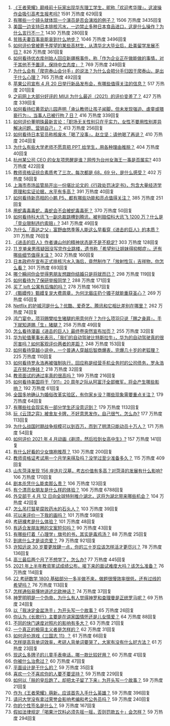 1. [《王者荣耀》巅峰前十玩家出现华东理工学生，昵称「欢迎考华理」，这波操作会吸引高考生报考吗?](https://www.zhihu.com/question/454324463) 1591 万热度 629回复
1. [有哪些一个镜头就体现一个演员是否会演戏的例子？](https://www.zhihu.com/question/269939406) 1506 万热度 3435回复
1. [美国一边支持日本排核污水，一边禁止多种日本食品进口，这是什么操作？为什么言行不一？](https://www.zhihu.com/question/454586987) 1430 万热度 280回复
1. [贫贱夫妻百事哀能哀到什么地步？](https://www.zhihu.com/question/363473759) 1046 万热度 3496回复
1. [如何评价曾被寄予厚望的某些高材生，从清华北大毕业后，赴美留学发展不归？](https://www.zhihu.com/question/447200718) 826 万热度 361回复
1. [如何看待优衣库创始人回应新疆棉事件，称「作为企业正在做能做的事情，对于其他不予置评，保持中立态度」？](https://www.zhihu.com/question/454602307) 769 万热度 249回复
1. [为什么会有「爬完泰山会分手」的说法？为什么会把分手归因于爬泰山，是出于什么心理？](https://www.zhihu.com/question/446705543) 765 万热度 492回复
1. [苹果公司宣布 4 月 20 日举行新品发布会，有哪些值得关注的信息？](https://www.zhihu.com/question/454502427) 517 万热度 201回复
1. [之前网上大部分好评的 MIUI 为什么最近（2021）的评价变差了？](https://www.zhihu.com/question/452169697) 427 万热度 339回复
1. [如何看待红黄蓝幼儿园声明「承认教师让孩子闻脚，但未发现强迫、虐童或猥亵行为」，当事人已被行拘 7 日？](https://www.zhihu.com/question/454413603) 416 万热度 339回复
1. [如何评价董明珠最新言论：「职场无关性别只在乎实力，女性不要用性别差异解决问题、营销自己」？](https://www.zhihu.com/question/454598067) 413 万热度 256回复
1. [如何看待日本官员称核废水「喝了没事」，赵立坚：请他喝了再说？](https://www.zhihu.com/question/454619700) 410 万热度 204回复
1. [为什么有些大学老师不愿意把 PPT 给学生，用各种理由推脱？](https://www.zhihu.com/question/454351925) 404 万热度 40回复
1. [杭州某公司 CEO 的女友项思醒是谁？网传为台州女海王一事是否属实?](https://www.zhihu.com/question/453937756) 403 万热度 422回复
1. [教师资格证综合素质考了三次，每次都是 68，69 分，是什么感受？](https://www.zhihu.com/question/454635596) 402 万热度 58回复
1. [上海市市场监管局开出一份堪比论文的《行政处罚决定书》，包含大量经济学原理和实证论据，水平有多高？](https://www.zhihu.com/question/454403024) 391 万热度 40回复
1. [如何看待新亮相的小鹏 P5，都有哪些功能和亮点值得关注？](https://www.zhihu.com/question/454631581) 385 万热度 251回复
1. [用蛇毒毒毒蛇，毒蛇会不会被蛇毒毒死？](https://www.zhihu.com/question/384429917) 370 万热度 50回复
1. [如何看待科大讯飞一副总裁跳槽到腾讯，被判赔偿科大讯飞 1200 万？什么是「竞业限制违约索赔」?](https://www.zhihu.com/question/454505820) 341 万热度 49回复
1. [为什么「高达之父」富野由悠季等人能这么早看穿《进击的巨人》的本质？](https://www.zhihu.com/question/453603876) 311 万热度 76回复
1. [《进击的巨人》作者谏山创的精神状态是不是不稳定?](https://www.zhihu.com/question/453646269) 303 万热度 128回复
1. [11 岁单亲男孩疑因没写完作业跳楼，遗书称「希望别让姐妹得抑郁症」，还有哪些细节值得关注？](https://www.zhihu.com/question/454418924) 302 万热度 160回复
1. [日本政府在宣布正式排核污水入海后，竟然制作了「放射性氚」吉祥物，你怎么看？](https://www.zhihu.com/question/454524195) 301 万热度 693回复
1. [哪个瞬间你会觉得男朋友想跟你结婚只是将就而已？](https://www.zhihu.com/question/331404742) 298 万热度 119回复
1. [如何看待为了保研举报同学？](https://www.zhihu.com/question/452915006) 288 万热度 171回复
1. [买了 loft 公寓有后悔的吗？](https://www.zhihu.com/question/305616998) 278 万热度 1667回复
1. [《甄嬛传》甄嬛复宠大费周章，为何沈眉庄扔个镯子就能重获圣心？](https://www.zhihu.com/question/454262368) 269 万热度 65回复
1. [Netflix 的护城河是什么？优酷、爱奇艺、腾讯和它相比差别在哪里？](https://www.zhihu.com/question/454223201) 262 万热度 74回复
1. [鸿门宴中，项羽赐樊哙生猪腿的用意何在？为什么项羽只说「赐之彘肩」，手下就知道赐「生」猪腿？](https://www.zhihu.com/question/19870339) 258 万热度 49回复
1. [怎么看待漫画《进击的巨人》最终卷突然宣布加页？](https://www.zhihu.com/question/454638451) 255 万热度 32回复
1. [华为轮值董事长表示，「我们的自动驾驶比特斯拉牛」，华为的自动驾驶真的很厉害吗？如何客观评价两者的差距？](https://www.zhihu.com/question/454368015) 248 万热度 153回复
1. [如何看待穿越小说中，一个普通人穿越后智商爆表，完爆几十岁的老狐狸？](https://www.zhihu.com/question/376857581) 225 万热度 110回复
1. [如何看待罗永浩再被强制执行，回应称是经营手机业务时的公司债务，罗永浩正在努力挣钱？](https://www.zhihu.com/question/454553097) 218 万热度 32回复
1. [教资面试的通过率真的很高吗？](https://www.zhihu.com/question/364618487) 199 万热度 216回复
1. [如何看待美国将于「911」20 周年之际从阿富汗全部撤军，将会产生哪些影响？](https://www.zhihu.com/question/454553192) 192 万热度 61回复
1. [全国多地确认为婚俗改革实验区，有你家乡没？哪些现象需要重点关注？](https://www.zhihu.com/question/453906937) 179 万热度 64回复
1. [有哪些社会现实有一部分学生还没意识到？](https://www.zhihu.com/question/59600924) 179 万热度 1132回复
1. [玩《云顶之弈》被舍友卡牌，不好意思发作，自己很气，怎么办?](https://www.zhihu.com/question/452378526) 177 万热度 113回复
1. [为什么战国时期战争规模可以到百万，而到了明清只能动员十万人？](https://www.zhihu.com/question/315099933) 171 万热度 54回复
1. [如何评价 2021 年 4 月动画《剃须，然后捡到女高中生》?](https://www.zhihu.com/question/433512952) 157 万热度 141回复
1. [有什么好看的少女旗袍推荐？](https://www.zhihu.com/question/313375202) 130 万热度 200回复
1. [教师资格证考试用一个月学来得及吗？没学过至少准备多久？](https://www.zhihu.com/question/412569772) 115 万热度 409回复
1. [山东菏泽发现 156 座连片汉墓，考古价值有多高？对菏泽的发展有什么影响?](https://www.zhihu.com/question/454325320) 106 万热度 170回复
1. [剧本杀凭什么能卖那么贵？](https://www.zhihu.com/question/448110702) 106 万热度 123回复
1. [有个漂亮女朋友是什么样的体验？](https://www.zhihu.com/question/285906324) 106 万热度 6788回复
1. [外交部于 4 月 12 日向全球特别推介湖北，这将为湖北带来哪些机会？](https://www.zhihu.com/question/453410188) 104 万热度 42回复
1. [怎么吊打彗星腐败药水的石头人？](https://www.zhihu.com/question/454353102) 103 万热度 39回复
1. [可以来评价一下我的画吗？](https://www.zhihu.com/question/454223112) 101 万热度 59回复
1. [考研裸考是什么体验？](https://www.zhihu.com/question/362008957) 101 万热度 48回复
1. [有适合发朋友圈的文案短句吗？](https://www.zhihu.com/question/453694964) 90 万热度 43回复
1. [有哪些打着「心理学」旗号的书，其实是毒鸡汤？](https://www.zhihu.com/question/453349379) 88 万热度 25回复
1. [到底什么才是谈恋爱？](https://www.zhihu.com/question/383928922) 79 万热度 921回复
1. [许知远说 30 岁要更放肆一点，你的三十岁应该怎样活才更尽兴？](https://www.zhihu.com/question/453551484) 78 万热度 136回复
1. [高三最后两个月了不想学了，怎么办?](https://www.zhihu.com/question/451899818) 77 万热度 445回复
1. [2021 年上半年教资笔试成绩公布，接下来的面试难度大吗？该怎么准备？](https://www.zhihu.com/question/454524887) 76 万热度 114回复
1. [22 考研数学 1800 基础部分一多半做不来，做题很慢效率很低，还有过线的希望吗？](https://www.zhihu.com/question/440329596) 76 万热度 113回复
1. [怎样通俗易懂地讲述北欧神话？](https://www.zhihu.com/question/28505299) 74 万热度 37回复
1. [神罗明明是一个伪帝，为什么有人觉得神罗和查理曼是正统罗马呢？](https://www.zhihu.com/question/446696910) 69 万热度 24回复
1. [以「我决定金盆洗手」为开头写一个故事？](https://www.zhihu.com/question/409515393) 65 万热度 26回复
1. [你认为《长歌行》主要是在讲家国情怀还是儿女情爱？](https://www.zhihu.com/question/453296278) 64 万热度 88回复
1. [不同的快门速度对照片的影响有多大？](https://www.zhihu.com/question/389648859) 63 万热度 21回复
1. [一个真正的极简主义者是怎样的？](https://www.zhihu.com/question/65867716) 62 万热度 31回复
1. [如何评价游戏《三国志 11》？](https://www.zhihu.com/question/24556486) 61 万热度 66回复
1. [怎样提高背单词效率，考研人背单词要哭了，大家有没有什么好方法？](https://www.zhihu.com/question/452055394) 61 万热度 23回复
1. [现这么多牌子的儿童手表电话，哪一款比较好用？](https://www.zhihu.com/question/35643069) 60 万热度 41回复
1. [你被什么治愈过？](https://www.zhihu.com/question/453801793) 60 万热度 47回复
1. [平面设计是干什么的？](https://www.zhihu.com/question/445112422) 59 万热度 35回复
1. [喜欢一个不喜欢你的人要不要坚持？](https://www.zhihu.com/question/454129624) 59 万热度 229回复
1. [如何以「朕的皇后跑了，却把太子留了下来」为开头写一个故事？](https://www.zhihu.com/question/402721230) 59 万热度 21回复
1. [作为《王者荣耀》萌新，应该首先入手什么英雄？](https://www.zhihu.com/question/452278119) 59 万热度 396回复
1. [请问大学没有拿过荣誉会影响考编和考公务员吗？](https://www.zhihu.com/question/396016917) 59 万热度 240回复
1. [你的个性签名是什么？](https://www.zhihu.com/question/450224600) 59 万热度 167回复
1. [假如法律规定「喝果汁饮料必须先摇一摇，否则罚款五十」会怎样？](https://www.zhihu.com/question/448663533) 59 万热度 294回复